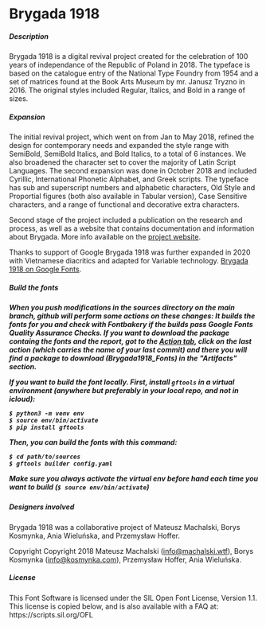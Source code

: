 <h1>Brygada 1918</h1>

<h5>Description</h5>
Brygada 1918 is a digital revival project created for the celebration of 100 years of independance of the Republic of Poland in 2018. The typeface is based on the catalogue entry of the National Type Foundry from 1954 and a set of matrices found at the Book Arts Museum by mr. Janusz Tryzno in 2016. The original styles included Regular, Italics, and Bold in a range of sizes.

<h5>Expansion</h5>
The initial revival project, which went on from Jan to May 2018, refined the design for contemporary needs and expanded the style range with SemiBold, SemiBold Italics, and Bold Italics, to a total of 6 instances. We also broadened the character set to cover the majority of Latin Script Languages. The second expansion was done in October 2018 and included Cyrillic, International Phonetic Alphabet, and Greek scripts. The typeface has sub and superscript numbers and alphabetic characters, Old Style and Proportial figures (both also available in Tabular version), Case Sensitive characters, and a range of functional and decorative extra characters.

Second stage of the project included a publication on the research and process, as well as a website that contains documentation and information about Brygada.
More info available on the [project website](https://brygada1918.eu/?lang=en).

Thanks to support of Google Brygada 1918 was further expanded in 2020 with Vietnamese diacritics and adapted for Variable technology. [Brygada 1918 on Google Fonts](https://fonts.google.com/specimen/Brygada+1918).

<h5>Build the fonts<h5>
  
When you push modifications in the sources directory on the main branch, github will perform some actions on these changes: It builds the fonts for you and check with Fontbakery if the builds pass Google Fonts Quality Assurance Checks. If you want to download the package containg the fonts and the report, got to the [Action tab](https://github.com/kosmynkab/Brygada-1918/actions), click on the last action (which carries the name of your last commit) and there you will find a package to download (Brygada1918_Fonts) in the "Artifacts" section.

If you want to build the font locally. First, install `gftools` in a virtual environment (anywhere but preferably in your local repo, and not in icloud):

```
$ python3 -m venv env
$ source env/bin/activate
$ pip install gftools
```

Then, you can build the fonts with this command:
```
$ cd path/to/sources
$ gftools builder config.yaml
```

Make sure you always activate the virtual env before hand each time you want to build (`$ source env/bin/activate`)

<h5>Designers involved</h5>
Brygada 1918 was a collaborative project of Mateusz Machalski, Borys Kosmynka, Ania Wieluńska, and Przemysław Hoffer.

Copyright
Copyright 2018 Mateusz Machalski (info@machalski.wtf), Borys Kosmynka (info@kosmynka.com), Przemysław Hoffer, Ania Wieluńska.

<h5>License</h5>
This Font Software is licensed under the SIL Open Font License, Version 1.1. This license is copied below, and is also available with a FAQ at: https://scripts.sil.org/OFL
